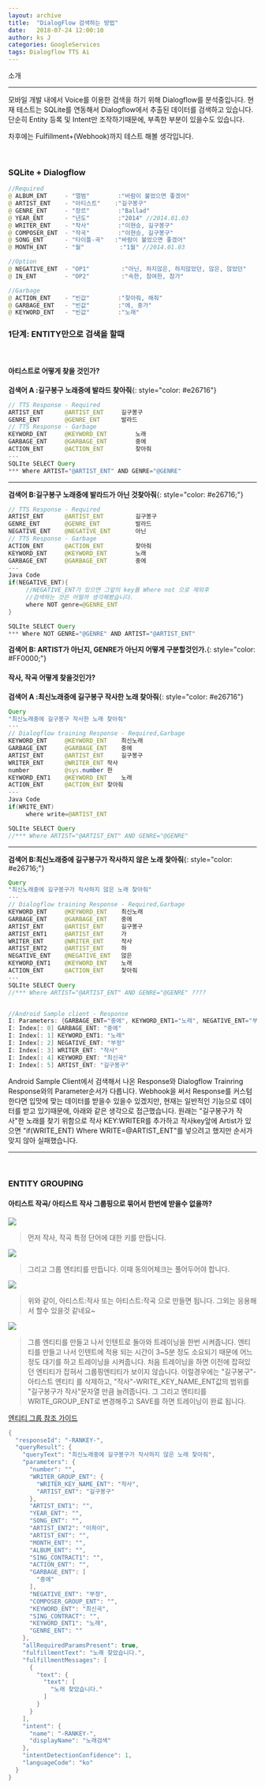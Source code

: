 ```yaml
---
layout: archive
title:  "DialogFlow 검색하는 방법"
date:   2018-07-24 12:00:10
author: ks J
categories: GoogleServices
tags: Dialogflow TTS Ai
---
```


소개
<hr/>
모바일 개발 내에서 Voice를 이용한 검색을 하기 위해 Dialogflow를 분석중입니다. 
현재 테스트는 SQLite를 연동해서 Dialogflow에서 추출된 데이터를 검색하고 있습니다. 
단순히 Entity 등록 및 Intent만 조작하기때문에, 부족한 부분이 있을수도 있습니다. 

차후에는 Fulfillment+(Webhook)까지 테스트 해볼 생각입니다. 



<br/>

### SQLite + Dialogflow
~~~java
//Required 
@ ALBUM_ENT     - "앨범"        :"바람이 불었으면 좋겠어"
@ ARTIST_ENT    - "아티스트"    :"길구봉구"
@ GENRE_ENT     - "장르"        :"Ballad"
@ YEAR_ENT      - "년도"        :"2014" //2014.01.03
@ WRITER_ENT    - "작사"        :"이현승, 길구봉구"
@ COMPOSER_ENT  - "작곡"        :"이현승, 길구봉구"
@ SONG_ENT      - "타이틀-곡"   :"바람이 불었으면 좋겠어"
@ MONTH_ENT     - "월"          :"1월" //2014.01.03

//Option
@ NEGATIVE_ENT  - "OP1"         :"아닌, 하지않은, 하지않았던, 않은, 않았던"
@ IN_ENT        - "OP2"         :"속한, 참여한, 참가"

//Garbage
@ ACTION_ENT    - "빈값"        :"찾아줘, 해줘"
@ GARBAGE_ENT   - "빈값"        :"에, 중가"
@ KEYWORD_ENT   - "빈값"        :"노래"

~~~

### 1단계: ENTITY만으로 검색을 할때
<br >

#### 아티스트로 어떻게 찾을 것인가?

__검색어 A :길구봉구 노래중에 발라드 찾아줘__{: style="color: #e26716"}
~~~java
// TTS Response - Required
ARTIST_ENT      @ARTIST_ENT	    길구봉구	
GENRE_ENT       @GENRE_ENT	    발라드	
// TTS Response - Garbage
KEYWORD_ENT     @KEYWORD_ENT        노래	
GARBAGE_ENT     @GARBAGE_ENT        중에	
ACTION_ENT      @ACTION_ENT         찾아줘
---
SQLIte SELECT Query
*** Where ARTIST="@ARTIST_ENT" AND GENRE="@GENRE"
~~~
<hr>

__검색어 B:길구봉구 노래중에 발라드가 아닌 것찾아줘__{: style="color: #e26716;"}
~~~java
// TTS Response - Required
ARTIST_ENT      @ARTIST_ENT         길구봉구	
GENRE_ENT       @GENRE_ENT          발라드	
NEGATIVE_ENT    @NEGATIVE_ENT       아닌	
// TTS Response - Garbage
ACTION_ENT      @ACTION_ENT         찾아줘
KEYWORD_ENT     @KEYWORD_ENT        노래	
GARBAGE_ENT     @GARBAGE_ENT        중에	
---
Java Code
if(NEGATIVE_ENT){
     //NEGATIVE_ENT가 있으면 그앞의 key를 Where not 으로 제외후 
     //검색하는 것은 어떨까 생각해봤습니다. 
     where NOT genre=@GENRE_ENT
}

SQLIte SELECT Query
*** Where NOT GENRE="@GENRE" AND ARTIST="@ARTIST_ENT"
~~~

__검색어 B: ARTIST가 아닌지, GENRE가 아닌지 어떻게 구분할것인가.__{: style="color: #FF0000;"}


#### 작사, 작곡 어떻게 찾을것인가?
__검색어 A :최신노래중에 길구봉구 작사한 노래 찾아줘__{: style="color: #e26716"}
~~~java
Query 
"최신노래중에 길구봉구 작사한 노래 찾아줘"
---
// Dialogflow training Response - Required,Garbage
KEYWORD_ENT     @KEYWORD_ENT	최신노래	
GARBAGE_ENT     @GARBAGE_ENT	중에	
ARTIST_ENT      @ARTIST_ENT     길구봉구	
WRITER_ENT      @WRITER_ENT	작사	
number          @sys.number	한	
KEYWORD_ENT1    @KEYWORD_ENT	노래	
ACTION_ENT      @ACTION_ENT	찾아줘
---
Java Code
if(WRITE_ENT)
     where write=@ARTIST_ENT

SQLIte SELECT Query
//*** Where ARTIST="@ARTIST_ENT" AND GENRE="@GENRE"
~~~
<hr>


__검색어 B:최신노래중에 길구봉구가 작사하지 않은 노래 찿아줘__{: style="color: #e26716;"}
~~~java
Query 
"최신노래중에 길구봉구가 작사하지 않은 노래 찿아줘"
---
// Dialogflow training Response - Required,Garbage
KEYWORD_ENT     @KEYWORD_ENT	최신노래	
GARBAGE_ENT     @GARBAGE_ENT	중에	
ARTIST_ENT      @ARTIST_ENT     길구봉구	
ARTIST_ENT1     @ARTIST_ENT     가	
WRITER_ENT      @WRITER_ENT     작사	
ARTIST_ENT2     @ARTIST_ENT     하	
NEGATIVE_ENT    @NEGATIVE_ENT   않은	
KEYWORD_ENT1    @KEYWORD_ENT	노래	
ACTION_ENT      @ACTION_ENT     찾아줘
---
SQLIte SELECT Query
//*** Where ARTIST="@ARTIST_ENT" AND GENRE="@GENRE" ????


//Android Sample client - Response
I: Parameters: {GARBAGE_ENT="중에", KEYWORD_ENT1="노래", NEGATIVE_ENT="부정", WRITER_ENT="작사", KEYWORD_ENT="최신곡", ARTIST_ENT="길구봉구"}
I: Index[: 0] GARBAGE_ENT: "중에"
I: Index[: 1] KEYWORD_ENT1: "노래"
I: Index[: 2] NEGATIVE_ENT: "부정"
I: Index[: 3] WRITER_ENT: "작사"
I: Index[: 4] KEYWORD_ENT: "최신곡"
I: Index[: 5] ARTIST_ENT: "길구봉구"
~~~
Android Sample Client에서 검색해서 나온 Response와 Dialogflow Trainring Response와의 Parameter순서가 다릅니다.
Webhook을 써서 Response를 커스텀 한다면 입맛에 맞는 데이터를 받을수 있을수 있겠지만, 
현재는 일반적인 기능으로 데이터를 받고 있기때문에, 아래와 같은 생각으로 접근했습니다. 
원래는 "길구봉구가 작사"한 노래를 찾기 위함으로 작사 KEY:WRITER를 추가하고  작사key앞에 Artist가 있으면 
"if(WRITE_ENT) Where WRITE=@ARTIST_ENT"를 넣으려고 했지만 순서가 맞지 않아 실패했습니다.

<hr/>
<br/>

### ENTITY GROUPING  

#### 아티스트 작곡/ 아티스트 작사 그룹핑으로 묶어서 한번에 받을수 없을까?

<img src="{{ site.baseurl }}/assets/dialogflw_resource/grouping_0_information.png"  style="width: auto;"/>

> 먼저 작사, 작곡 특정 단어에 대한 키를 만듭니다. 

<img src="{{ site.baseurl }}/assets/dialogflw_resource/grouping_1.png"  style="width: auto;"/>

> 그리고 그룹 엔티티를 만듭니다. 이때 동의어체크는 풀어두어야 합니다. 

<img src="{{ site.baseurl }}/assets/dialogflw_resource/grouping_2.png"  style="width: auto;"/>

> 위와 같이, 아티스트:작사 또는 아티스트:작곡 으로 만들면 됩니다. 그외는 응용해서 할수 있을것 같네요~

<img src="{{ site.baseurl }}/assets/dialogflw_resource/grouping_3_intent_trainring.png"  style="width: auto;"/>

> 그룹 엔티티를 만들고 나서 인텐트로 돌아와 트레이닝을 한번 시켜줍니다. 엔티티를 만들고 나서 인텐트에 적용 되는 시간이 
3~5분 정도 소요되기 때문에 어느 정도 대기를 하고 트레이닝을 시켜줍니다. 
> 처음 트레이닝을 하면 이전에 잡혀있던 엔티티가 잡혀서 그룹핑엔티티가 보이지 않습니다. 이럴경우에는 "길구봉구"-아티스트 엔티티
를 삭제하고, "작사"-WRITE_KEY_NAME_ENT값의 범위를 "길구봉구가 작사"문자열 만큼 늘려줍니다. 그
> 그리고 엔티티를 WRITE_GROUP_ENT로 변경해주고 SAVE를 하면 트레이닝이 완료 됩니다. 

[엔티티 그룹 참조 가이드](https://dialogflow.com/docs/entities#dev_enum)


~~~java
{
  "responseId": "-RANKEY-",
  "queryResult": {
    "queryText": "최신노래중에 길구봉구가 작사하지 않은 노래 찿아줘",
    "parameters": {
      "number": "",
      "WRITER_GROUP_ENT": {
        "WRITER_KEY_NAME_ENT": "작사",
        "ARTIST_ENT": "길구봉구"
      },
      "ARTIST_ENT1": "",
      "YEAR_ENT": "",
      "SONG_ENT": "",
      "ARTIST_ENT2": "이하이",
      "ARTIST_ENT": "",
      "MONTH_ENT": "",
      "ALBUM_ENT": "",
      "SING_CONTRACT1": "",
      "ACTION_ENT": "",
      "GARBAGE_ENT": [
        "중에"
      ],
      "NEGATIVE_ENT": "부정",
      "COMPOSER_GROUP_ENT": "",
      "KEYWORD_ENT": "최신곡",
      "SING_CONTRACT": "",
      "KEYWORD_ENT1": "노래",
      "GENRE_ENT": ""
    },
    "allRequiredParamsPresent": true,
    "fulfillmentText": "노래 찾았습니다.",
    "fulfillmentMessages": [
      {
        "text": {
          "text": [
            "노래 찾았습니다."
          ]
        }
      }
    ],
    "intent": {
      "name": "-RANKEY-",
      "displayName": "노래검색"
    },
    "intentDetectionConfidence": 1,
    "languageCode": "ko"
  }
}
~~~





